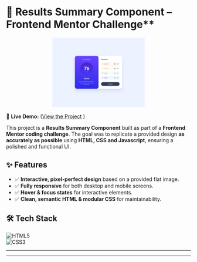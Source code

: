 # 🌟 Results Summary Component – Frontend Mentor Challenge\*\*

<p align="center">
  <img src="design/desktop-design.jpg" alt="Blog Preview Card" width="50%">
</p>

🔗 **Live Demo:** ([View the Project](https://chrisbk9674.github.io/results-summary-component/) )

This project is a **Results Summary Component** built as part of a **Frontend Mentor coding challenge**. The goal was to replicate a provided design **as accurately as possible** using **HTML, CSS and Javascript**, ensuring a polished and functional UI.

## ✨ Features

- ✅ **Interactive, pixel-perfect design** based on a provided flat image.
- ✅ **Fully responsive** for both desktop and mobile screens.
- ✅ **Hover & focus states** for interactive elements.
- ✅ **Clean, semantic HTML & modular CSS** for maintainability.

## 🛠 Tech Stack

![HTML5](https://img.shields.io/badge/HTML5-E34F26?style=flat-square&logo=html5&logoColor=white)  
![CSS3](https://img.shields.io/badge/CSS3-1572B6?style=flat-square&logo=css3&logoColor=white)

---

---
